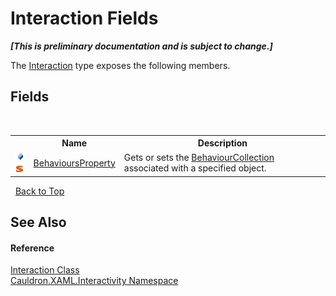 # Interaction Fields
 _**\[This is preliminary documentation and is subject to change.\]**_

The <a href="T_Cauldron_XAML_Interactivity_Interaction">Interaction</a> type exposes the following members.


## Fields
&nbsp;<table><tr><th></th><th>Name</th><th>Description</th></tr><tr><td>![Public field](media/pubfield.gif "Public field")![Static member](media/static.gif "Static member")</td><td><a href="F_Cauldron_XAML_Interactivity_Interaction_BehavioursProperty">BehavioursProperty</a></td><td>
Gets or sets the <a href="T_Cauldron_XAML_Interactivity_BehaviourCollection">BehaviourCollection</a> associated with a specified object.</td></tr></table>&nbsp;
<a href="#interaction-fields">Back to Top</a>

## See Also


#### Reference
<a href="T_Cauldron_XAML_Interactivity_Interaction">Interaction Class</a><br /><a href="N_Cauldron_XAML_Interactivity">Cauldron.XAML.Interactivity Namespace</a><br />